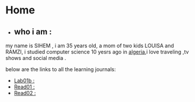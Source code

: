 # Home

- ## who i am :
my name is SIHEM , i am 35 years old, a mom of two kids LOUISA and RAMZI, i studied computer science 10 yesrs ago in [algeria](https://en.wikipedia.org/wiki/Algeria),i love traveling ,tv shows and social media .

below are the links to all the learning journals:
- [Lab01b :](https://github.com/sisidjidji/lab1)
- [Read01 :](https://sisidjidji.github.io/Read01/)
- [Read02 :](https://sisidjidji.github.io/Read02/)




